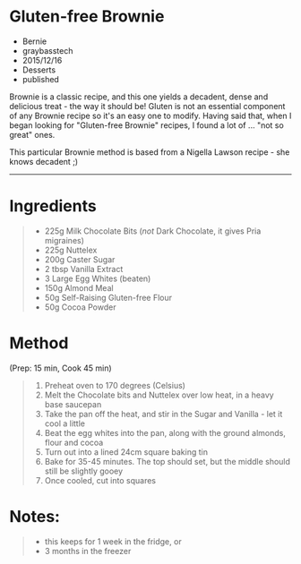 # Gluten-free Brownie
- Bernie
- graybasstech
- 2015/12/16
- Desserts
- published

Brownie is a classic recipe, and this one yields a decadent, dense and delicious treat - the way it should be! Gluten is not an essential component of any Brownie recipe so it's an easy one to modify. Having said that, when I began looking for "Gluten-free Brownie" recipes, I found a lot of ... "not so great" ones.

This particular Brownie method is based from a Nigella Lawson recipe - she knows decadent ;)

---

Ingredients
===========
> * 225g Milk Chocolate Bits (*not* Dark Chocolate, it gives Pria migraines)
> * 225g Nuttelex
> * 200g Caster Sugar
> * 2 tbsp Vanilla Extract 
> * 3 Large Egg Whites (beaten)
> * 150g Almond Meal
> * 50g Self-Raising Gluten-free Flour
> * 50g Cocoa Powder

Method
======
(Prep: 15 min, Cook 45 min)

> 1. Preheat oven to 170 degrees (Celsius)
> 2. Melt the Chocolate bits and Nuttelex over low heat, in a heavy base saucepan
> 3. Take the pan off the heat, and stir in the Sugar and Vanilla - let it cool a little
> 4. Beat the egg whites into the pan, along with the ground almonds, flour and cocoa
> 5. Turn out into a lined 24cm square baking tin
> 6. Bake for 35-45  minutes. The top should set, but the middle should still be slightly gooey
> 7. Once cooled, cut into squares

Notes:
======
> * this keeps for 1 week in the fridge, or
> * 3 months in the freezer

